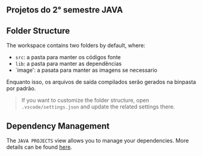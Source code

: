## Projetos do 2° semestre JAVA

## Folder Structure

The workspace contains two folders by default, where:

- `src`: a pasta para manter os códigos fonte
- `lib`: a pasta para manter as dependências
- `image': a pasata para manter as imagens se necessario 


Enquanto isso, os arquivos de saída compilados serão gerados na binpasta por padrão.

> If you want to customize the folder structure, open `.vscode/settings.json` and update the related settings there.

## Dependency Management

The `JAVA PROJECTS` view allows you to manage your dependencies. More details can be found [here](https://github.com/microsoft/vscode-java-dependency#manage-dependencies).
